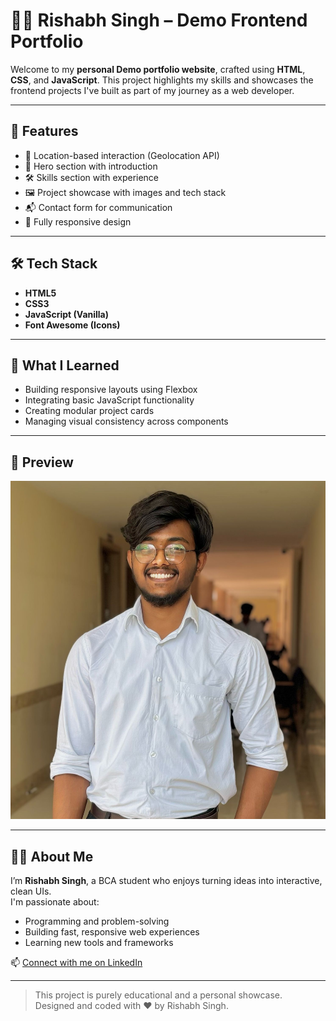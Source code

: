 # 🧑‍💻 Rishabh Singh – Demo Frontend Portfolio

Welcome to my **personal Demo portfolio website**, crafted using **HTML**, **CSS**, and **JavaScript**. This project highlights my skills and showcases the frontend projects I've built as part of my journey as a web developer.


---

## 🚀 Features

- 📍 Location-based interaction (Geolocation API)
- 🎯 Hero section with introduction
- 🛠️ Skills section with experience
- 🖼️ Project showcase with images and tech stack
- 📬 Contact form for communication
- 📱 Fully responsive design

---

## 🛠️ Tech Stack

- **HTML5**
- **CSS3**
- **JavaScript (Vanilla)**
- **Font Awesome (Icons)**

---

## 🧠 What I Learned

- Building responsive layouts using Flexbox
- Integrating basic JavaScript functionality
- Creating modular project cards
- Managing visual consistency across components

---

## 📸 Preview

<img src="./images/imageM.jpeg" alt="Portfolio Screenshot" width="600">

---

## 🙋‍♂️ About Me

I’m **Rishabh Singh**, a BCA student who enjoys turning ideas into interactive, clean UIs.  
I'm passionate about:
- Programming and problem-solving
- Building fast, responsive web experiences
- Learning new tools and frameworks

📫 [Connect with me on LinkedIn](https://www.linkedin.com/in/rishabh-singh-64430b301)

---

> This project is purely educational and a personal showcase.  
> Designed and coded with ❤️ by Rishabh Singh.
